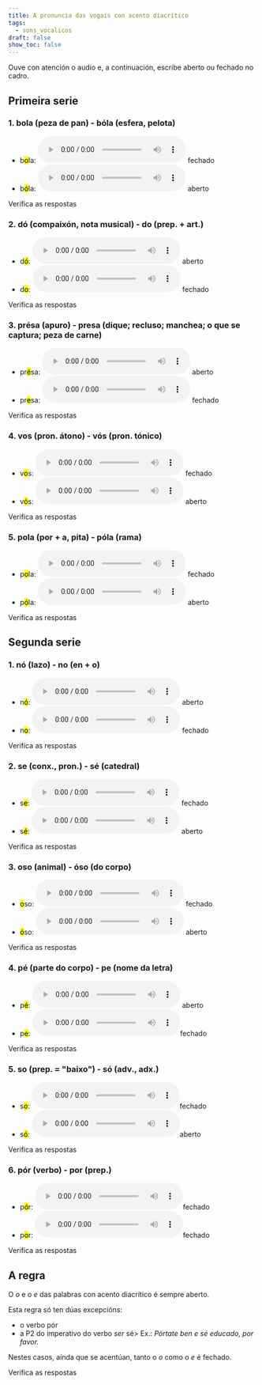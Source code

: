```yaml
---
title: A pronuncia das vogais con acento diacrítico
tags:
  - sons_vocalicos
draft: false
show_toc: false
---
```

Ouve con atención o audio e, a continuación, escribe aberto ou fechado no cadro. 

## Primeira serie

### 1. bola (peza de pan) - bóla (esfera, pelota)

* b<mark>o</mark>la: <audio src="https://ilg.usc.es/pronuncia/mp3/b/1459.mp3" controls> </audio>  <e-answer>fechado</e-answer>
* b<mark>ó</mark>la: <audio src="https://ilg.usc.es/pronuncia/mp3/b/1460.mp3" controls> </audio>  <e-answer>aberto</e-answer>

<e-validate>Verifica as respostas</e-validate>

### 2. dó (compaixón, nota musical) - do (prep. + art.)

* d<mark>ó</mark>: <audio src="https://ilg.usc.es/pronuncia/mp3/d/3775.mp3" controls> </audio>  <e-answer>aberto</e-answer>
* d<mark>o</mark>: <audio src="https://ilg.usc.es/pronuncia/mp3/d/3774.mp3" controls> </audio>  <e-answer>fechado</e-answer>

<e-validate>Verifica as respostas</e-validate>

### 3. présa (apuro) - presa (dique; recluso; manchea; o que se captura; peza de carne)

* pr<mark>é</mark>sa: <audio src="https://ilg.usc.es/pronuncia/mp3/p/4041.mp3" controls> </audio>  <e-answer>aberto</e-answer>
* pr<mark>e</mark>sa: <audio src="https://ilg.usc.es/pronuncia/mp3/p/4040.mp3" controls> </audio>  <e-answer>fechado</e-answer>

<e-validate>Verifica as respostas</e-validate>

### 4. vos (pron. átono) - vós (pron. tónico)

* v<mark>o</mark>s: <audio src="https://ilg.usc.es/pronuncia/mp3/v/1317.mp3" controls> </audio>  <e-answer>fechado</e-answer>
* v<mark>ó</mark>s: <audio src="https://ilg.usc.es/pronuncia/mp3/v/1318.mp3" controls> </audio>  <e-answer>aberto</e-answer>

<e-validate>Verifica as respostas</e-validate>

### 5. pola (por + a, pita) - póla (rama)

* p<mark>o</mark>la: <audio src="https://ilg.usc.es/pronuncia/mp3/p/3008.mp3" controls> </audio>  <e-answer>fechado</e-answer>
* p<mark>ó</mark>la: <audio src="https://ilg.usc.es/pronuncia/mp3/p/3009.mp3" controls> </audio>  <e-answer>aberto</e-answer>

<e-validate>Verifica as respostas</e-validate>

## Segunda serie

### 1. nó (lazo) - no (en + o)

* n<mark>ó</mark>: <audio src="https://ilg.usc.es/pronuncia/mp3/n/756.mp3" controls> </audio>  <e-answer>aberto</e-answer>
* n<mark>o</mark>: <audio src="https://ilg.usc.es/pronuncia/mp3/n/752.mp3" controls> </audio>  <e-answer>fechado</e-answer>

<e-validate>Verifica as respostas</e-validate>

### 2. se (conx., pron.) - sé (catedral)

* s<mark>e</mark>: <audio src="https://ilg.usc.es/pronuncia/mp3/s/676.mp3" controls> </audio>  <e-answer>fechado</e-answer>
* s<mark>é</mark>: <audio src="https://ilg.usc.es/pronuncia/mp3/s/678.mp3" controls> </audio>  <e-answer>aberto</e-answer>

<e-validate>Verifica as respostas</e-validate>

### 3. oso (animal) - óso (do corpo)

* <mark>o</mark>so: <audio src="https://ilg.usc.es/pronuncia/mp3/o/1095.mp3" controls> </audio>  <e-answer>fechado</e-answer>
* <mark>ó</mark>so: <audio src="https://ilg.usc.es/pronuncia/mp3/o/1097.mp3" controls> </audio>  <e-answer>aberto</e-answer>

<e-validate>Verifica as respostas</e-validate>

### 4. pé (parte do corpo) - pe (nome da letra)

* p<mark>é</mark>: <audio src="https://ilg.usc.es/pronuncia/mp3/p/1239.mp3" controls> </audio>  <e-answer>aberto</e-answer>
* p<mark>e</mark>: <audio src="https://ilg.usc.es/pronuncia/mp3/p/1238.mp3" controls>  </audio><e-answer>fechado</e-answer>

<e-validate>Verifica as respostas</e-validate>

### 5. so (prep. = "baixo") - só (adv., adx.)

* s<mark>o</mark>: <audio src="https://ilg.usc.es/pronuncia/mp3/s/1866.mp3" controls> </audio><e-answer>fechado</e-answer>
* s<mark>ó</mark>: <audio src="https://ilg.usc.es/pronuncia/mp3/s/1867.mp3" controls>  </audio><e-answer>aberto</e-answer>

<e-validate>Verifica as respostas</e-validate>

### 6. pór (verbo) - por (prep.)

* p<mark>ó</mark>r: <audio src="https://ilg.usc.es/pronuncia/mp3/p/3301.mp3" controls> </audio><e-answer>fechado</e-answer>
* p<mark>o</mark>r: <audio src="https://ilg.usc.es/pronuncia/mp3/p/3300.mp3" controls>  </audio><e-answer>fechado</e-answer>

<e-validate>Verifica as respostas</e-validate>

## A regra

O *o* e o *e* das palabras con acento diacrítico é sempre <e-answer>aberto</e-answer>.

Esta regra só ten dúas excepcións:

* o verbo <e-answer>pór</e-answer>
* a P2 do imperativo do verbo *ser* <e-answer readonly>sé</e-answer>> Ex.: *Pórtate ben e sé educado, por favor.*

Nestes casos, aínda que se acentúan, tanto o *o* como o *e* é <e-answer>fechado</e-answer>.

<e-validate>Verifica as respostas</e-validate>
